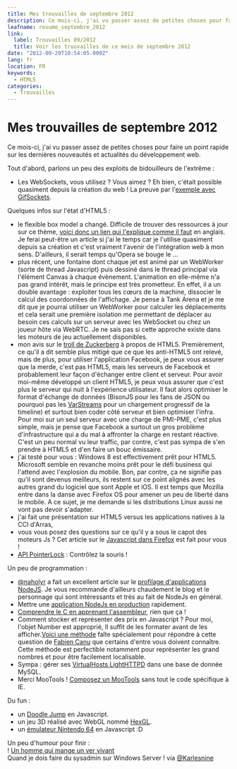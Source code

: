 ```yaml
---
title: Mes trouvailles de septembre 2012
description: Ce mois-ci, j'ai vu passer assez de petites choses pour faire un point rapide sur les dernières nouveautés et actualités du développement web.
leafname: resume_septembre_2012
link:
  label: Trouvailles 09/2012
  title: Voir les trouvailles de ce mois de septembre 2012
date: "2012-09-29T10:54:05.000Z"
lang: fr
location: FR
keywords:
  - HTML5
categories:
  - Trouvailles
---
```


# Mes trouvailles de septembre 2012

Ce mois-ci, j'ai vu passer assez de petites choses pour faire un point rapide sur les dernières nouveautés et actualités du développement web.

Tout d'abord, parlons un peu des exploits de bidouilleurs de l'extrême :

- Les WebSockets, vous utilisez ? Vous aimez ? Eh bien, c'était possible quasiment depuis la création du web ! La preuve par l'[exemple avec GifSockets](https://github.com/videlalvaro/gifsockets "Voir le projet sur GitHub").

Quelques infos sur l'état d'HTML5 :

- le flexible box model a changé. Difficile de trouver des ressources à jour sur ce thème, [voici donc un lien qui l'explique comme il faut](http://www.the-haystack.com/2012/01/04/learn-you-a-flexbox/ "Voir le billet de blog sur le flexible box model") en anglais. Je ferai peut-être un article si j'ai le temps car je l'utilise quasiment depuis sa création et c'est vraiment l'avenir de l'intégration web à mon sens. D'ailleurs, il serait temps qu'Opera se bouge le ...
- plus récent, une fontaine dont chaque jet est animé par un WebWorker (sorte de thread Javascript) puis dessiné dans le thread principal via l'élément Canvas à chaque évènement. L'animation en elle-même n'a pas grand intérêt, mais le principe est très prometteur. En effet, il a un double avantage : exploiter tous les cœurs de la machine, dissocier le calcul des coordonnées de l'affichage. Je pense à Tank Arena et je me dit que je pourrai utiliser un WebWorker pour calculer les déplacements et cela serait une première isolation me permettant de déplacer au besoin ces calculs sur un serveur avec les WebSocket ou chez un joueur hôte via WebRTC. Je ne sais pas si cette approche existe dans les moteurs de jeu actuellement disponibles.
- mon avis sur le [troll de Zuckerberg](http://techcrunch.com/2012/09/11/mark-zuckerberg-our-biggest-mistake-with-mobile-was-betting-too-much-on-html5/ "Voir le troll pourri") à propos de HTML5\. Premièrement, ce qu'il a dit semble plus mitigé que ce que les anti-HTML5 ont relevé, mais de plus, pour utiliser l'application Facebook, je peux vous assurer que la merde, c'est pas HTML5, mais les serveurs de Facebook et probablement leur façon d'échanger entre client et serveur. Pour avoir moi-même développé un client HTML5, je peux vous assurer que c'est plus le serveur qui nuit à l'expérience utilisateur. Il faut alors optimiser le format d'échange de données (BisonJS pour les fans de JSON ou pourquoi pas les [VarStreams](https://npmjs.org/package/varstream "Voir le module NPM") pour un chargement progressif de la timeline) et surtout bien coder côté serveur et bien optimiser l'infra. Pour moi sur un seul serveur avec une charge de PMI-PME, c'est plus simple, mais je pense que Facebook a surtout un gros problème d'infrastructure qui a du mal à affronter la charge en restant réactive. C'est un peu normal vu leur traffic, par contre, c'est pas sympa de s'en prendre à HTML5 et d'en faire un bouc émissaire.
- j'ai testé pour vous : Windows 8 est effectivement prêt pour HTML5. Microsoft semble en revanche moins prêt pour le défi business qui l'attend avec l'explosion du mobile. Bon, par contre, ça ne signifie pas qu'il sont devenus meilleurs, ils restent sur ce point alignés avec les autres grand du logiciel que sont Apple et iOS. Il est temps que Mozilla entre dans la danse avec Firefox OS pour amener un peu de liberté dans le mobile. A ce sujet, je me demande si les distributions Linux aussi ne vont pas devoir s'adapter.
- j'ai fait une présentation sur HTML5 versus les applications natives à la CCI d'Arras,
- vous vous posez des questions sur ce qu'il y a sous le capot des moteurs Js ? Cet article sur le [Javascript dans Firefox](http://linuxfr.org/users/enjolras/journaux/javascript-performances-et-firefox "Voir le journal") est fait pour vous !
- [API PointerLock](http://www.pcinpact.com/news/74100-chrome-22-google-ajoute-pointer-lock-et-souvre-voie-fps.htm "Voir l'article") : Contrôlez la souris !

Un peu de programmation :

- [@naholyr](https://bsky.app/profile/naholyr.fr "Voir son profil Bluesky") a fait un excellent article sur le [profilage d'applications NodeJS](http://naholyr.fr/2012/09/profiler-son-application-nodejs/ "Voir son article"). Je vous recommande d'ailleurs chaudement le blog et le personnage qui sont intéressants et très au fait de NodeJs en général.
- Mettre une [application NodeJs en production](http://www.armetiz.info/node-js-mise-production-simple/ "Lire ce billet") rapidement.
- [Comprendre le C en apprenant l'assembleur](https://www.hackerschool.com/blog/7-understanding-c-by-learning-assembly "Lire ce billet fort intéressant"), rien que ça !
- Comment stocker et représenter des prix en Javascript ? Pour moi, l'objet Number est approprié, Il suffit de les formater avant de les afficher.[Voici une méthode](https://gist.github.com/3608274 "Voir la méthode Javascript créée par mes soins") faîte spécialement pour répondre à cette question de [Fabien Canu](http://fabiencanu.fr "Voir son blog") que certains d'entre vous doivent connaître. Cette méthode est perfectible notamment pour représenter les grand nombres et pour être facilement localisable.
- Sympa : gérer ses [VirtualHosts LightHTTPD](http://www.howtoforge.com/creating-advanced-mysql-based-virtual-hosts-on-lighttpd-debian-squeeze "Voir le tutoriel") dans une base de donnée MySQL.
- Merci MooTools ! [Composez un MooTools](https://mootools.net/blog/2012/08/13/optimizing-mootools-builds-sans-internet-explorer "Voir le billet expliquant tout ça") sans tout le code spécifique à IE.

Du fun :

- un [Doodle Jump](http://cssdeck.com/labs/html5-milo-jump-game "Voir le jeu") en Javascript.
- un jeu 3D réalisé avec WebGL nommé [HexGL](http://hexgl.bkcore.com/ "Voir le site du jeu").
- un [émulateur Nintendo 64](http://hulkholden.github.com/n64js/ "Voir l'émulateur") en Javascript :D

Un peu d'humour pour finir :  
! [Un homme qui mange un ver vivant](/public/illustrations/omfg-man-vs-wild.gif)  
Quand je dois faire du sysadmin sur Windows Server ! via [@Karlesnine](https://github.com/karlesnine "Voir son profil GitHub")
